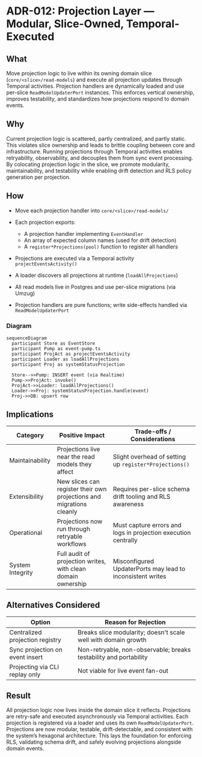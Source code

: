 # ADR-012: Projection Layer — Modular, Slice-Owned, Temporal-Executed

## What

Move projection logic to live within its owning domain slice (`core/<slice>/read-models`) and execute all projection updates through Temporal activities. Projection handlers are dynamically loaded and use per-slice `ReadModelUpdaterPort` instances. This enforces vertical ownership, improves testability, and standardizes how projections respond to domain events.

## Why

Current projection logic is scattered, partly centralized, and partly static. This violates slice ownership and leads to brittle coupling between core and infrastructure. Running projections through Temporal activities enables retryability, observability, and decouples them from sync event processing. By colocating projection logic in the slice, we promote modularity, maintainability, and testability while enabling drift detection and RLS policy generation per projection.

## How

* Move each projection handler into `core/<slice>/read-models/`
* Each projection exports:

    * A projection handler implementing `EventHandler`
    * An array of expected column names (used for drift detection)
    * A `register*Projections(pool)` function to register all handlers
* Projections are executed via a Temporal activity `projectEventsActivity()`
* A loader discovers all projections at runtime (`loadAllProjections`)
* All read models live in Postgres and use per-slice migrations (via Umzug)
* Projection handlers are pure functions; write side-effects handled via `ReadModelUpdaterPort`

### Diagram

```mermaid
sequenceDiagram
  participant Store as EventStore
  participant Pump as event-pump.ts
  participant ProjAct as projectEventsActivity
  participant Loader as loadAllProjections
  participant Proj as systemStatusProjection

  Store-->>Pump: INSERT event (via Realtime)
  Pump->>ProjAct: invoke()
  ProjAct->>Loader: loadAllProjections()
  Loader->>Proj: systemStatusProjection.handle(event)
  Proj->>DB: upsert row
```

## Implications

| Category         | Positive Impact                                                      | Trade-offs / Considerations                                    |
| ---------------- | -------------------------------------------------------------------- | -------------------------------------------------------------- |
| Maintainability  | Projections live near the read models they affect                    | Slight overhead of setting up `register*Projections()`         |
| Extensibility    | New slices can register their own projections and migrations cleanly | Requires per-slice schema drift tooling and RLS awareness      |
| Operational      | Projections now run through retryable workflows                      | Must capture errors and logs in projection execution centrally |
| System Integrity | Full audit of projection writes, with clean domain ownership         | Misconfigured UpdaterPorts may lead to inconsistent writes     |

## Alternatives Considered

| Option                          | Reason for Rejection                                              |
| ------------------------------- | ----------------------------------------------------------------- |
| Centralized projection registry | Breaks slice modularity; doesn't scale well with domain growth    |
| Sync projection on event insert | Non-retryable, non-observable; breaks testability and portability |
| Projecting via CLI replay only  | Not viable for live event fan-out                                 |

## Result

All projection logic now lives inside the domain slice it reflects. Projections are retry-safe and executed asynchronously via Temporal activities. Each projection is registered via a loader and uses its own `ReadModelUpdaterPort`. Projections are now modular, testable, drift-detectable, and consistent with the system’s hexagonal architecture. This lays the foundation for enforcing RLS, validating schema drift, and safely evolving projections alongside domain events.
